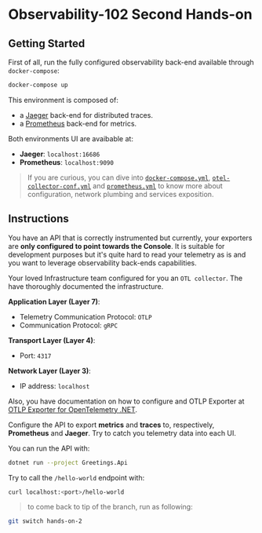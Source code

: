 # Observability-102 Second Hands-on

## Getting Started

First of all, run the fully configured observability back-end available through `docker-compose`:
```bash
docker-compose up
```

This environment is composed of:
- a [Jaeger](https://www.jaegertracing.io/) back-end for distributed traces.
- a [Prometheus](https://prometheus.io/) back-end for metrics.

Both environments UI are avaibable at:
- **Jaeger**: `localhost:16686`
- **Prometheus**: `localhost:9090`

> If you are curious, you can dive into [`docker-compose.yml`](./docker-compose.yml), [`otel-collector-conf.yml`](./otel-collector-config.yml) and [`prometheus.yml`](./prometheus.yml) to know more about configuration, network plumbing and services exposition.

## Instructions

You have an API that is correctly instrumented but currently, your exporters are **only configured to point towards the Console**. It is suitable for development purposes but it's quite hard to read your telemetry as is and you want to leverage observability back-ends capabilities.

Your loved Infrastructure team configured for you an `OTL collector`. The have thoroughly documented the infrastructure.

**Application Layer (Layer 7)**:
- Telemetry Communication Protocol: `OTLP`
- Communication Protocol: `gRPC`

**Transport Layer (Layer 4)**:
- Port: `4317`

**Network Layer (Layer 3)**:
- IP address: `localhost`

Also, you have documentation on how to configure and OTLP Exporter at [OTLP Exporter for OpenTelemetry .NET](https://github.com/open-telemetry/opentelemetry-dotnet/blob/main/src/OpenTelemetry.Exporter.OpenTelemetryProtocol/README.md).

Configure the API to export **metrics** and **traces** to, respectively, **Prometheus** and **Jaeger**. Try to catch you telemetry data into each UI.

You can run the API with:
```bash
dotnet run --project Greetings.Api
```

Try to call the `/hello-world` endpoint with:
```bash
curl localhost:<port>/hello-world
```

> to come back to tip of the branch, run as following:
```bash
git switch hands-on-2
```

